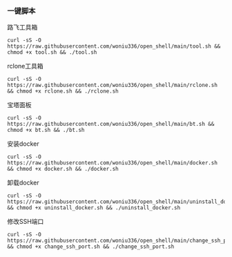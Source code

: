 ### 一键脚本

路飞工具箱

```shell
curl -sS -O https://raw.githubusercontent.com/woniu336/open_shell/main/tool.sh && chmod +x tool.sh && ./tool.sh
```

rclone工具箱

```shell
curl -sS -O https://raw.githubusercontent.com/woniu336/open_shell/main/rclone.sh && chmod +x rclone.sh && ./rclone.sh
```

宝塔面板

```shell
curl -sS -O https://raw.githubusercontent.com/woniu336/open_shell/main/bt.sh && chmod +x bt.sh && ./bt.sh
```

安装docker

```shell
curl -sS -O https://raw.githubusercontent.com/woniu336/open_shell/main/docker.sh && chmod +x docker.sh && ./docker.sh
```

卸载docker

```shell
curl -sS -O https://raw.githubusercontent.com/woniu336/open_shell/main/uninstall_docker.sh && chmod +x uninstall_docker.sh && ./uninstall_docker.sh
```


修改SSH端口

```shell
curl -sS -O https://raw.githubusercontent.com/woniu336/open_shell/main/change_ssh_port.sh && chmod +x change_ssh_port.sh && ./change_ssh_port.sh
```

